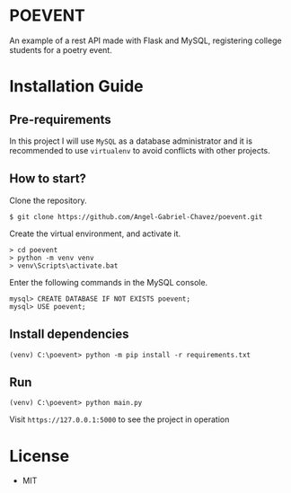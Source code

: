 # POEVENT
An example of a rest API made with Flask and MySQL, registering college students for a poetry event.

# Installation Guide
## Pre-requirements
In this project I will use `MySQL` as a database administrator and it is recommended to use `virtualenv` to avoid conflicts with other projects.

## How to start?
Clone the repository.
```
$ git clone https://github.com/Angel-Gabriel-Chavez/poevent.git
```
Create the virtual environment, and activate it.
```
> cd poevent
> python -m venv venv
> venv\Scripts\activate.bat
```
Enter the following commands in the MySQL console.
```
mysql> CREATE DATABASE IF NOT EXISTS poevent;
mysql> USE poevent;
```

## Install dependencies
```
(venv) C:\poevent> python -m pip install -r requirements.txt
```

## Run 
```
(venv) C:\poevent> python main.py
```
Visit `https://127.0.0.1:5000` to see the project in operation
# License
- MIT